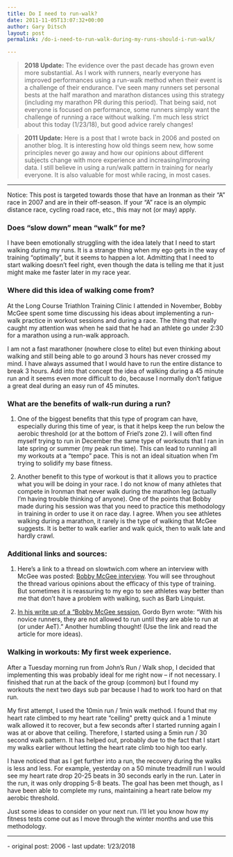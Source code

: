 ```yaml
---
title: Do I need to run-walk?
date: 2011-11-05T13:07:32+00:00
author: Gary Ditsch
layout: post
permalink: /do-i-need-to-run-walk-during-my-runs-should-i-run-walk/

---
```

> **2018 Update:** The evidence over the past decade has grown even more substantial. As I work with runners, nearly everyone has improved performances using a run-walk method when their event is a challenge of their endurance. I've seen many runners set personal bests at the half marathon and marathon distances using this strategy (including my marathon PR during this period). That being said, not everyone is focused on performance, some runners simply want the challenge of running a race without walking. I'm much less strict about this today (1/23/18), but good advice rarely changes!

> **2011 Update:** Here is a post that I wrote back in 2006 and posted on another blog. It is interesting how old things seem new, how some principles never go away and how our opinions about different subjects change with more experience and increasing/improving data. I still believe in using a run/walk pattern in training for nearly everyone. It is also valuable for most while racing, in most cases.

<hr>

Notice: This post is targeted towards those that have an Ironman as their “A” race in 2007 and are in their off-season. If your “A” race is an olympic distance race, cycling road race, etc., this may not (or may) apply.

<h3>Does “slow down” mean “walk” for me?</h3>

I have been emotionally struggling with the idea lately that I need to start walking during my runs. It is a strange thing when my ego gets in the way of training “optimally”, but it seems to happen a lot. Admitting that I need to start walking doesn’t feel right, even though the data is telling me that it just might make me faster later in my race year.

<h3>Where did this idea of walking come from?</h3>

At the Long Course Triathlon Training Clinic I attended in November, Bobby McGee spent some time discussing his ideas about implementing a run-walk practice in workout sessions and during a race. The thing that really caught my attention was when he said that he had an athlete go under 2:30 for a marathon using a run-walk approach.

I am not a fast marathoner (nowhere close to elite) but even thinking about walking and still being able to go around 3 hours has never crossed my mind. I have always assumed that I would have to run the entire distance to break 3 hours. Add into that concept the idea of walking during a 45 minute run and it seems even more difficult to do, because I normally don’t fatigue a great deal during an easy run of 45 minutes.

<h3>What are the benefits of walk-run during a run?</h3>

1. One of the biggest benefits that this type of program can have, especially during this time of year, is that it helps keep the run below the aerobic threshold (or at the bottom of Friel’s zone 2). I will often find myself trying to run in December the same type of workouts that I ran in late spring or summer (my peak run time). This can lead to running all my workouts at a “tempo” pace. This is not an ideal situation when I’m trying to solidify my base fitness.

2. Another benefit to this type of workout is that it allows you to practice what you will be doing in your race. I do not know of many athletes that compete in Ironman that never walk during the marathon leg (actually I’m having trouble thinking of anyone). One of the points that Bobby made during his session was that you need to practice this methodology in training in order to use it on race day. I agree. When you see athletes walking during a marathon, it rarely is the type of walking that McGee suggests. It is better to walk earlier and walk quick, then to walk late and hardly crawl.

<h3>Additional links and sources:</h3>

1. Here’s a link to a thread on slowtwich.com where an interview with McGee was posted: [Bobby McGee interview](http://forum.slowtwitch.com/gforum.cgi?post=554731;search_string=bobby%20mcgee;guest=9934328#554731). You will see throughout the thread various opinions about the efficacy of this type of training. But sometimes it is reassuring to my ego to see athletes way better than me that don’t have a problem with walking, such as Barb Linquist.

2. [In his write up of a “Bobby McGee session](http://www.byrn.org/gtips/runtech.htm), Gordo Byrn wrote: “With his novice runners, they are not allowed to run until they are able to run at (or under AeT).” Another humbling thought! (Use the link and read the article for more ideas).

<h3>Walking in workouts: My first week experience.</h3>

After a Tuesday morning run from John’s Run / Walk shop, I decided that implementing this was probably ideal for me right now – if not necessary. I finished that run at the back of the group (common) but I found my workouts the next two days sub par because I had to work too hard on that run.

My first attempt, I used the 10min run / 1min walk method. I found that my heart rate climbed to my heart rate “ceiling" pretty quick and a 1 minute walk allowed it to recover, but a few seconds after I started running again I was at or above that ceiling. Therefore, I started using a 5min run / 30 second walk pattern. It has helped out, probably due to the fact that I start my walks earlier without letting the heart rate climb too high too early.

I have noticed that as I get further into a run, the recovery during the walks is less and less. For example, yesterday on a 50 minute treadmill run I would see my heart rate drop 20-25 beats in 30 seconds early in the run. Later in the run, it was only dropping 5-8 beats. The goal has been met though, as I have been able to complete my runs, maintaining a heart rate below my aerobic threshold.

Just some ideas to consider on your next run. I’ll let you know how my fitness tests come out as I move through the winter months and use this methodology.

<hr>
- original post: 2006
- last update: 1/23/2018
